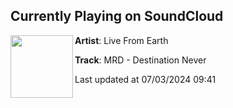 ## Currently Playing on SoundCloud

[<img align="left" width="100" src="https://i1.sndcdn.com/artworks-hzy5woYoEKjVMmKC-BpPYzg-t500x500.jpg">](https://soundcloud.com/livefromearth/mrd-destination-never?in=livefromearth/sets/mrd-midsommar)

**Artist**: Live From Earth 

**Track**: MRD - Destination Never

Last updated at 07/03/2024 09:41
